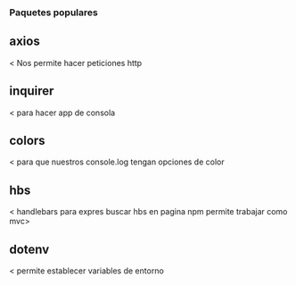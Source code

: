 ### Paquetes populares



## axios

 < Nos permite hacer peticiones http 

 ## inquirer

 < para hacer app de consola


 ## colors

 < para que nuestros console.log tengan opciones de color


 ## hbs

  < handlebars para expres buscar hbs en pagina npm permite trabajar como mvc>


  ## dotenv
   < permite establecer variables de entorno